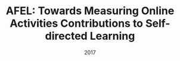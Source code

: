 ---
title: "AFEL: Towards Measuring Online Activities Contributions to Self-directed Learning"
collection: publications
permalink: /publication/2017-DBLP_conf_ectel_dAquinADFGHHKKL17
date: 2017
venue: 'Proceedings of the 7th Workshop on Awareness and Reflection in Technology Enhanced Learning co-located with the 12th European Conference on Technology Enhanced Learning {(EC-TEL} 2017), Tallinn, Estonia, September 12, 2017'
---